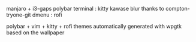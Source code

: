 manjaro + i3-gaps
polybar
terminal : kitty
kawase blur thanks to compton-tryone-git
dmenu : rofi

polybar + vim + kitty + rofi themes automatically generated with wpgtk based on the wallpaper

